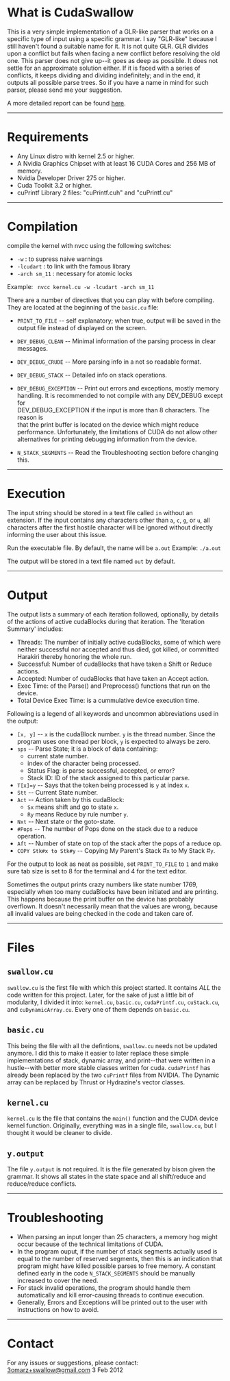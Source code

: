 What is CudaSwallow
===================

This is a very simple implementation of a GLR-like parser that works on a 
specific type of input using a specific grammar. I say "GLR-like" because I 
still haven't found a suitable name for it. It is not quite GLR. GLR divides 
upon a conflict but fails when facing a new conflict before resolving the old 
one. This parser does not give up--it goes as deep as possible. It does not 
settle for an approximate solution either. If it is faced with a series of 
conflicts, it keeps dividing and dividing indefinitely; and in the end, it 
outputs all possible parse trees. So if you have a name in mind for such 
parser, please send me your suggestion.

A more detailed report can be found [here](http://docs.google.com/document/pub?id=1iHpUBOPMwvJrWQHLHhUPHmU2t5KVieq25KItU-UbMpM).


--------------------------------------------------------------------------------

Requirements
============

- Any Linux distro with kernel 2.5 or higher.
- A Nvidia Graphics Chipset with at least 16 CUDA Cores and 256 MB of memory.
- Nvidia Developer Driver 275 or higher.
- Cuda Toolkit 3.2 or higher.
- cuPrintf Library 2 files: "cuPrintf.cuh" and "cuPrintf.cu"

--------------------------------------------------------------------------------

Compilation
===========

compile the kernel with nvcc using the following switches:
- `-w` : to supress naive warnings
- `-lcudart` : to link with the famous library
- `-arch sm_11` : necessary for atomic locks

Example: 
<code> nvcc kernel.cu -w -lcudart -arch sm_11 </code>

There are a number of directives that you can play with before compiling.
They are located at the beginning of the `basic.cu` file:

- `PRINT_TO_FILE` -- self explanatory; when true, output will be saved in 
	the output file instead of displayed on the screen.

- `DEV_DEBUG_CLEAN` -- Minimal information of the parsing process in clear messages. 

- `DEV_DEBUG_CRUDE` -- More parsing info in a not so readable format.

- `DEV_DEBUG_STACK` -- Detailed info on stack operations.

- `DEV_DEBUG_EXCEPTION` -- Print out errors and exceptions, mostly memory 	
	handling. 	It is recommended to not compile with any DEV_DEBUG except for 	
	DEV_DEBUG_EXCEPTION if the input is more than 8 characters. The reason is 	
	that the print buffer is located on the device which might reduce 	
	performance. Unfortunately, the limitations of CUDA do not allow other 	
	alternatives for printing debugging information from the device.

- `N_STACK_SEGMENTS` -- Read the Troubleshooting section before changing this.


--------------------------------------------------------------------------------

Execution
=========

The input string should be stored in a text file called `in` without an extension.
If the input contains any characters other than `a`, `c`, `g`, or `u`, all characters
after the first hostile character will be ignored without directly
informing the user about this issue.

Run the executable file. By default, the name will be `a.out`
Example: `./a.out`

The output will be stored in a text file named `out` by default.

--------------------------------------------------------------------------------

Output
======

The output lists a summary of each iteration followed, optionally, by 
details of the actions of active cudaBlocks during that iteration.
The 'Iteration Summary' includes:
- Threads: The number of initially active cudaBlocks, some of which were neither 
		 successful nor accepted and thus died, got killed, or committed 
		 Harakiri thereby honoring the whole run.
- Successful: Number of cudaBlocks that have taken a Shift or Reduce actions.
- Accepted:   Number of cudaBlocks that have taken an Accept action.
- Exec Time:  of the Parse() and Preprocess() functions that run on the device.
- Total Device Exec Time: is a cummulative device execution time. 

Following is a legend of all keywords and uncommon abbreviations used 
in the output:
- `[x, y]` -- `x` is the cudaBlock number. `y` is the thread number. Since the program
			uses one thread per block, `y` is expected to always be zero.
- `sps` -- Parse State; it is a block of data containing:
	- current state number.
	- index of the character being processed.
	- Status Flag: is parse successful, accepted, or error?
	- Stack ID: ID of the stack assigned to this particular parse.
- `T[x]=y` -- Says that the token being processed is `y` at index `x`.
- `Stt` -- Current State number.
- `Act` -- Action taken by this cudaBlock: 
	- `Sx` means shift and go to state `x`.
	- `Ry` means Reduce by rule number `y`.
- `Nxt` -- Next state or the goto-state.
- `#Pops` -- The number of Pops done on the stack due to a reduce operation.
- `Aft` -- Number of state on top of the stack after the pops of a reduce op.
- `COPY Stk#x to Stk#y` -- Copying My Parent's Stack #`x` to My Stack #`y`.

For the output to look as neat as possible, set `PRINT_TO_FILE` to `1` and
make sure tab size is set to 8 for the terminal and 4 for the text editor.

Sometimes the output prints crazy numbers like state number 1769, especially
when too many cudaBlocks have been initiated and are printing. This happens
because the print buffer on the device has probably overflown. It doesn't
necessarily mean that the values are wrong, because all invalid values are
being checked in the code and taken care of.

--------------------------------------------------------------------------------

Files
=====

`swallow.cu`
------------
`swallow.cu` is the first file with which this project started.
It contains *ALL* the code written for this project. Later, 
for the sake of just a little bit of modularity, I divided it into: 
`kernel.cu`, 
`basic.cu`, 
`cudaPrintf.cu`, 
`cuStack.cu`, and 
`cuDynamicArray.cu`. 
Every one of them depends on `basic.cu`.

`basic.cu`
----------
This being the file with all the defintions, `swallow.cu` needs not 
be updated anymore. I did this to make it easier to later replace 
these simple implementations of stack, dynamic array, and 
print--that were written in a hustle--with better more stable 
classes written for cuda. `cudaPrintf` has already been replaced by 
the two `cuPrintf` files from NVIDIA. The Dynamic array can be replaced by Thrust
or Hydrazine's vector classes. 

`kernel.cu`
-----------
`kernel.cu` is the file that contains the `main()` function and
the CUDA device kernel function. Originally, everything was in
a single file, `swallow.cu`, but I thought it would be cleaner to divide.

`y.output`
----------
The file `y.output` is not required. It is the file generated by bison given
the grammar. It shows all states in the state space and all shift/reduce
and reduce/reduce conflicts.

--------------------------------------------------------------------------------

Troubleshooting
===============

- When parsing an input longer than 25 characters, a memory hog might occur
  because of the technical limitations of CUDA.
- In the program ouput, if the number of stack segments actually used is 
  equal to the number of reserved segments, then this is an indication that
  program might have killed possible parses to free memory. A constant
  defined early in the code `N_STACK_SEGMENTS` should be manually increased to
  cover the need.
- For stack invalid operations, the program should handle them automatically
  and kill error-causing threads to continue execution.
- Generally, Errors and Exceptions will be printed out to the user with
  instructions on how to avoid.
  
--------------------------------------------------------------------------------

Contact
=======

For any issues or suggestions, please contact: 3omarz+swallow@gmail.com
3 Feb 2012
